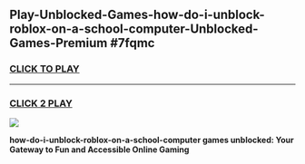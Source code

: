 
## Play-Unblocked-Games-how-do-i-unblock-roblox-on-a-school-computer-Unblocked-Games-Premium #7fqmc
<h3>
<a href="https://premium.freeplayer.one?title=how-do-i-unblock-roblox-on-a-school-computer&ref=12M">CLICK TO PLAY</a></h3>
<hr>

<h3>
<a href="https://premium.freeplayer.one?title=how-do-i-unblock-roblox-on-a-school-computer&ref=12M">CLICK 2 PLAY</a>
  
</h3>

<a href="https://premium.freeplayer.one?title=how-do-i-unblock-roblox-on-a-school-computer&ref=12M"><img src="https://clearcache.store/games.png"></a>


**how-do-i-unblock-roblox-on-a-school-computer games unblocked: Your Gateway to Fun and Accessible Online Gaming**
